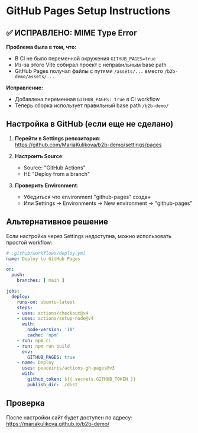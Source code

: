 # GitHub Pages Setup Instructions

## ✅ ИСПРАВЛЕНО: MIME Type Error

**Проблема была в том, что:**
- В CI не было переменной окружения `GITHUB_PAGES=true`
- Из-за этого Vite собирал проект с неправильным base path
- GitHub Pages получал файлы с путями `/assets/...` вместо `/b2b-demo/assets/...`

**Исправление:**
- Добавлена переменная `GITHUB_PAGES: true` в CI workflow
- Теперь сборка использует правильный base path `/b2b-demo/`

## Настройка в GitHub (если еще не сделано)

1. **Перейти в Settings репозитория**:
   https://github.com/MariaKulikova/b2b-demo/settings/pages

2. **Настроить Source**:
   - Source: "GitHub Actions"
   - НЕ "Deploy from a branch"

3. **Проверить Environment**:
   - Убедиться что environment "github-pages" создан
   - Или Settings → Environments → New environment → "github-pages"

## Альтернативное решение

Если настройка через Settings недоступна, можно использовать простой workflow:

```yaml
# .github/workflows/deploy.yml
name: Deploy to GitHub Pages

on:
  push:
    branches: [ main ]

jobs:
  deploy:
    runs-on: ubuntu-latest
    steps:
    - uses: actions/checkout@v4
    - uses: actions/setup-node@v4
      with:
        node-version: '18'
        cache: 'npm'
    - run: npm ci
    - run: npm run build
      env:
        GITHUB_PAGES: true
    - name: Deploy
      uses: peaceiris/actions-gh-pages@v3
      with:
        github_token: ${{ secrets.GITHUB_TOKEN }}
        publish_dir: ./dist
```

## Проверка

После настройки сайт будет доступен по адресу:
https://mariakulikova.github.io/b2b-demo/